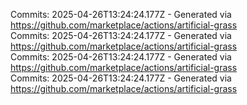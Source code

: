 Commits: 2025-04-26T13:24:24.177Z - Generated via https://github.com/marketplace/actions/artificial-grass
<br>
Commits: 2025-04-26T13:24:24.177Z - Generated via https://github.com/marketplace/actions/artificial-grass
<br>
Commits: 2025-04-26T13:24:24.177Z - Generated via https://github.com/marketplace/actions/artificial-grass
<br>
Commits: 2025-04-26T13:24:24.177Z - Generated via https://github.com/marketplace/actions/artificial-grass
<br>
